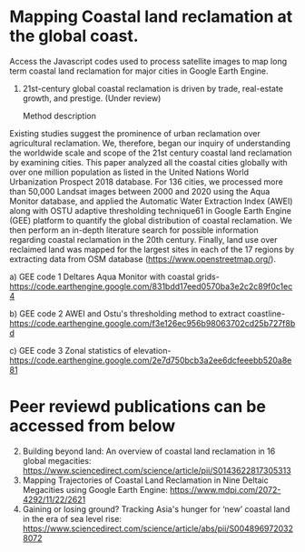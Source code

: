# Mapping Coastal land reclamation at the global coast.

Access the Javascript codes used to process satellite images to map long term coastal land reclamation for major cities in Google Earth Engine.<p> 

1. 21st-century global coastal reclamation is driven by trade, real-estate growth, and prestige. (Under review) <p>
   
   Method description <p>
   
Existing studies suggest the prominence of urban reclamation over agricultural reclamation. We, therefore, began our inquiry of understanding the worldwide scale and scope of the 21st century coastal land reclamation by examining cities. This paper analyzed all the coastal cities globally with over one million population as listed in the United Nations World Urbanization Prospect 2018 database. For 136 cities, we processed more than 50,000 Landsat images between 2000 and 2020 using the Aqua Monitor database, and applied the Automatic Water Extraction Index (AWEI) along with OSTU adaptive thresholding technique61 in Google Earth Engine (GEE) platform to quantify the global distribution of coastal reclamation. We then perform an in-depth literature search for possible information regarding coastal reclamation in the 20th century. Finally, land use over reclaimed land was mapped for the largest sites in each of the 17 regions by extracting data from OSM database (https://www.openstreetmap.org/). <p>
    
   a) GEE code 1 Deltares Aqua Monitor with coastal grids- https://code.earthengine.google.com/831bdd17eed0570ba3e2c2c89f0c1ec4 <p>
   b) GEE code 2 AWEI and Ostu's thresholding method to extract coastline-https://code.earthengine.google.com/f3e126ec956b98063702cd25b727f8bd <p>
   c) GEE code 3 Zonal statistics of elevation- https://code.earthengine.google.com/2e7d750bcb3a2ee6dcfeeebb520a8e81 <p>

  # Peer reviewd publications can be accessed from below

2. Building beyond land: An overview of coastal land reclamation in 16 global megacities: https://www.sciencedirect.com/science/article/pii/S0143622817305313
3. Mapping Trajectories of Coastal Land Reclamation in Nine Deltaic Megacities using Google Earth Engine: https://www.mdpi.com/2072-4292/11/22/2621
4. Gaining or losing ground? Tracking Asia's hunger for ‘new’ coastal land in the era of sea level rise: https://www.sciencedirect.com/science/article/abs/pii/S0048969720328072

  
